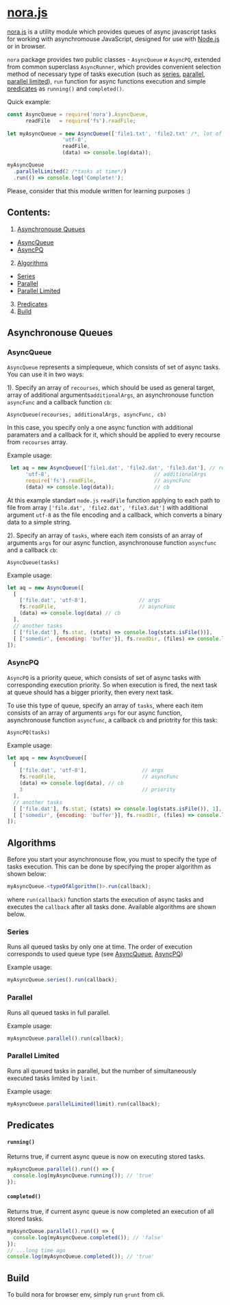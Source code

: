 
# [nora.js](https://github.com/Dischain/nora.js)

[nora.js](https://github.com/Dischain/nora.js) is a utility module which provides queues of async javascript tasks for working with asynchromouse JavaScript, designed for use with [Node.js](https://nodejs.org) or in browser.

`nora` package provides two public classes - `AsyncQueue` и `AsyncPQ`,  extended from common superclass `AsyncRunner`, which provides convenient selection method of necessary type of tasks execution (such as [series](https://github.com/Dischain/nora.js#series), [parallel](https://github.com/Dischain/nora.js#parallel), [parallel limited](https://github.com/Dischain/nora.js#parallel-limited)), `run` function for async functions execution and simple [predicates](https://github.com/Dischain/nora.js#predicates) as `running()` and `completed()`.

Quick example:
```javascript
const AsyncQueue = require('nora').AsyncQueue,
      readFile   = require('fs').readFile;
      
let myAsyncQueue = new AsyncQueue(['file1.txt', 'file2.txt' /*, lot of files*/],
				  'utf-8', 
				  readFile, 
				  (data) => console.log(data));

myAsyncQueue
  .parallelLimited(2 /*tasks at time*/)
  .run(() => console.log('Complete!');
```
Please, consider that this module written for learning purposes :)

## Contents:
1. [Asynchronouse Queues](https://github.com/Dischain/nora.js#asynchronouse-queues)
- [AsyncQueue](https://github.com/Dischain/nora.js#asyncqueue)
- [AsyncPQ](https://github.com/Dischain/nora.js#asyncpq)
2. [Algorithms](https://github.com/Dischain/nora.js#algorithms)
- [Series](https://github.com/Dischain/nora.js#series)
- [Parallel](https://github.com/Dischain/nora.js#parallel)
- [Parallel Limited](https://github.com/Dischain/nora.js#parallel-limited)
3. [Predicates](https://github.com/Dischain/nora.js#predicates)
4. [Build](https://github.com/Dischain/nora.js#build)



## Asynchronouse Queues
### AsyncQueue
`AsyncQueue` represents a simplequeue, which consists of set of async tasks. You can use it in two ways:

1). Specify an array of `recourses`, which should be used as general target, array of additional arguments`additionalArgs`, an asynchronouse function `asyncFunc` and a callback function `cb`:

```AsyncQueue(recourses, additionalArgs, asyncFunc, cb)```

In this case, you specify only a one async function with additional paramaters and a callback for it, which should be applied to every recourse from `recourses` array.

Example usage:
```javascript
 let aq = new AsyncQueue(['file1.dat', 'file2.dat', 'file3.dat'], // recourses
      'utf-8',                                  // additionalArgs
      require('fs').readFile,                   // asyncFunc
      (data) => console.log(data));             // cb
```
At this example standart `node.js` `readFile` function applying to each path to file from array `['file.dat', 'file2.dat', 'file3.dat']` with additional argument `utf-8` as the file encoding and a callback, which converts a binary data to a simple string.

2). Specify an array of `tasks`, where each item consists of an array of arguments `args` for our async function, asynchronouse function `asyncfunc` and a callback `cb`:

```AsyncQueue(tasks)```

Example usage:

```javascript
let aq = new AsyncQueue([
  [ 
    ['file.dat', 'utf-8'],                 // args
    fs.readFile,                           // asyncFunc
    (data) => console.log(data) // cb
  ],
  // another tasks
  [ ['file.dat'], fs.stat, (stats) => console.log(stats.isFile())],
  [ ['somedir', {encoding: 'buffer'}], fs.readDir, (files) => console.log(files.toString())]
]);
```

### AsyncPQ
`AsyncPQ` is a priority queue, which consists of set of async tasks with corresponding execution priority. So when execution is fired, the next task at queue should has a bigger priority, then every next task.

To use this type of queue, specify an array of `tasks`, where each item consists of an array of arguments `args` for our async function, asynchronouse function `asyncfunc`, a callback `cb` and priotrity for this task:

```AsyncPQ(tasks)```

Example usage:
```javascript
let apq = new AsyncQueue([
  [ 
    ['file.dat', 'utf-8'],                  // args
    fs.readFile,                            // asyncFunc
    (data) => console.log(data), // cb
    3                                       // priority
  ],
  // another tasks
  [ ['file.dat'], fs.stat, (stats) => console.log(stats.isFile()), 1],
  [ ['somedir', {encoding: 'buffer'}], fs.readDir, (files) => console.log(files.toString()), 4]
]);
```
## Algorithms

Before you start your asynchronouse flow, you must to specify the type of tasks execution. This can be done by specifying the proper algorithm as shown below:
```javascript
myAsyncQueue.<typeOfAlgorithm()>.run(callback);
```
where `run(callback)` function starts the execution of async tasks and executes the `callback` after all tasks done.
Available algorithms are shown below.

### Series
Runs all queued tasks by only one at time. The order of execution corresponds to  used queue type (see [AsyncQueue](https://github.com/Dischain/nora.js#asyncqueue), [AsyncPQ](https://github.com/Dischain/nora.js#asyncpq))

Example usage:
```javascript
myAsyncQueue.series().run(callback);
```

### Parallel
Runs all queued tasks in full parallel.

Example usage:
```javascript
myAsyncQueue.parallel().run(callback);
```

### Parallel Limited
Runs all queued tasks in parallel, but the number of simultaneously executed tasks limited by `limit`.

Example usage:
```javascript
myAsyncQueue.parallelLimited(limit).run(callback);
```
## Predicates
#### `running()`
Returns true, if current async queue is now on executing stored tasks.

```javascript
myAsyncQueue.parallel().run(() => {
  console.log(myAsyncQueue.running()); // 'true'
});
```

#### `completed()`
Returns true, if current async queue is now completed an execution of all stored tasks.
```javascript
myAsyncQueue.parallel().run(() => {
  console.log(myAsyncQueue.completed()); // 'false'
});
// ...long time ago
console.log(myAsyncQueue.completed()); // 'true'
```

## Build
To build nora for browser env, simply run ```grunt``` from cli.